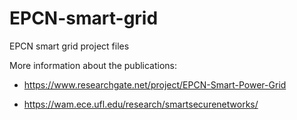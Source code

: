 # EPCN-smart-grid
 EPCN smart grid project files


More information about the publications:

- https://www.researchgate.net/project/EPCN-Smart-Power-Grid


- https://wam.ece.ufl.edu/research/smartsecurenetworks/

